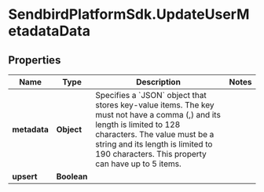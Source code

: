 # SendbirdPlatformSdk.UpdateUserMetadataData

## Properties

Name | Type | Description | Notes
------------ | ------------- | ------------- | -------------
**metadata** | **Object** | Specifies a &#x60;JSON&#x60; object that stores key-value items. The key must not have a comma (,) and its length is limited to 128 characters. The value must be a string and its length is limited to 190 characters. This property can have up to 5 items. | 
**upsert** | **Boolean** |  | 


